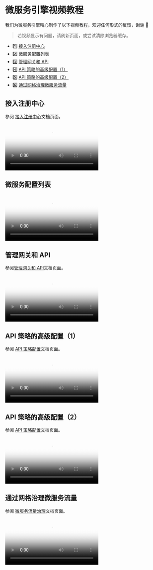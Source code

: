 # 微服务引擎视频教程

我们为微服务引擎精心制作了以下视频教程，欢迎任何形式的反馈，谢谢 🙏

> 若视频显示有问题，请刷新页面，或尝试清除浏览器缓存。

<div class="grid cards" markdown>

- :one: [接入注册中心](#_2)
- :two: [微服务配置列表](#_3)
- :three: [管理网关和 API](#api)
- :four: [API 策略的高级配置（1）](#api-1)
- :five: [API 策略的高级配置（2）](#api-2)
- :six: [通过网格治理微服务流量](#_4)

</div>

## 接入注册中心

参阅 [接入注册中心](../skoala/trad-ms/integrated/integrate-registry.md)文档页面。

<div class="responsive-video-container">
<video controls src="https://harbor-test2.cn-sh2.ufileos.com/docs/videos/integrate-registry.mp4" preload="metadata" poster="../images/skoala-integrate.png"></video>
</div>

## 微服务配置列表

<div class="responsive-video-container">
<video controls src="https://harbor-test2.cn-sh2.ufileos.com/docs/videos/create-config.mp4" preload="metadata" poster="../images/skoala-config.png"></video>
</div>

## 管理网关和 API

参阅[管理网关和 API](../skoala/gateway/api/add-api.md)文档页面。

<div class="responsive-video-container">
<video controls src="https://harbor-test2.cn-sh2.ufileos.com/docs/videos/gateway%26api.mp4" preload="metadata" poster="../images/skoala-gateway.png"></video>
</div>

## API 策略的高级配置（1）

参阅 [API 策略配置](../skoala/gateway/api/api-policy.md)文档页面。

<div class="responsive-video-container">
<video controls src="https://harbor-test2.cn-sh2.ufileos.com/docs/videos/apipolicy1.mp4" preload="metadata" poster="../images/skoala-api1.png"></video>
</div>

## API 策略的高级配置（2）

参阅 [API 策略配置](../skoala/gateway/api/api-policy.md)文档页面。

<div class="responsive-video-container">
<video controls src="https://harbor-test2.cn-sh2.ufileos.com/docs/videos/api-policy2.mp4" preload="metadata" poster="../images/skoala-api2.png"></video>
</div>

## 通过网格治理微服务流量

参阅 [微服务流量治理](../mspider/user-guide/traffic-governance/README.md)文档页面。

<div class="responsive-video-container">
<video controls src="https://harbor-test2.cn-sh2.ufileos.com/docs/videos/traffic-governance.mp4" preload="metadata" poster="../images/skoala-mesh.png"></video>
</div>

<!--[申请社区免费体验](../dce/license0.md){ .md-button .md-button--primary }-->
